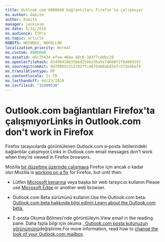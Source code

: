 ```yaml
---
title: Outlook.com 8000048 bağlantıları Firefox'ta çalışmıyor
ms.author: daeite
author: daeite
manager: jackiesm
ms.date: 5/31/2018
ms.audience: ITPro
ms.topic: article
ROBOTS: NOINDEX, NOFOLLOW
localization_priority: Normal
ms.custom: 8000048
ms.assetid: e6c75434-efea-46ba-b8c6-383f7cddbc28
ms.openlocfilehash: 83499418b35bbd25b623ba5ef4608f2f8dd09397
ms.sourcegitcommit: 9d78905c512192ffc4675468abd2efc5f2e4baf4
ms.translationtype: MT
ms.contentlocale: tr-TR
ms.lasthandoff: 04/23/2019
ms.locfileid: "32409530"
---
```

# <a name="links-in-outlookcom-dont-work-in-firefox"></a><span data-ttu-id="04ec1-102">Outlook.com bağlantıları Firefox'ta çalışmıyor</span><span class="sxs-lookup"><span data-stu-id="04ec1-102">Links in Outlook.com don't work in Firefox</span></span>

<span data-ttu-id="04ec1-103">Firefox tarayıcılarda görüntülenen Outlook.com e-posta iletilerindeki bağlantılar çalışmıyor.</span><span class="sxs-lookup"><span data-stu-id="04ec1-103">Links in Outlook.com email messages don't work when they're viewed in Firefox browsers.</span></span>
  
<span data-ttu-id="04ec1-104">Mozilla [bir düzeltme üzerinde çalışmaya](https://go.microsoft.com/fwlink/p/?linkid=2001502&amp;clcid=0x409) Firefox için ancak o kadar olur:</span><span class="sxs-lookup"><span data-stu-id="04ec1-104">Mozilla is [working on a fix](https://go.microsoft.com/fwlink/p/?linkid=2001502&amp;clcid=0x409) for Firefox, but until then:</span></span> 
  
- <span data-ttu-id="04ec1-105">Lütfen [Microsoft kenarına](https://go.microsoft.com/fwlink/p/?linkid=2001503&amp;clcid=0x409) veya başka bir web tarayıcısı kullanın.</span><span class="sxs-lookup"><span data-stu-id="04ec1-105">Please use [Microsoft Edge](https://go.microsoft.com/fwlink/p/?linkid=2001503&amp;clcid=0x409) or another web browser.</span></span> 
    
- <span data-ttu-id="04ec1-106">Outlook.com Beta sürümünü kullanın.</span><span class="sxs-lookup"><span data-stu-id="04ec1-106">Use the Outlook.com beta.</span></span> [<span data-ttu-id="04ec1-107">Outlook.com beta hakkında bilgi edinin.</span><span class="sxs-lookup"><span data-stu-id="04ec1-107">Learn about the Outlook.com beta.</span></span>](https://go.microsoft.com/fwlink/p/?linkid=874356&amp;clcid=0x409)
    
- <span data-ttu-id="04ec1-108">E-posta Okuma Bölmesi'nde görüntüleyin.</span><span class="sxs-lookup"><span data-stu-id="04ec1-108">View email in the reading pane.</span></span> <span data-ttu-id="04ec1-109">Daha fazla bilgi için okuma [, Outlook.com posta kutunuzun görünümünü](https://go.microsoft.com/fwlink/p/?linkid=2001401&amp;clcid=0x409)değiştirme.</span><span class="sxs-lookup"><span data-stu-id="04ec1-109">For more information, read how to [change the look of your Outlook.com mailbox](https://go.microsoft.com/fwlink/p/?linkid=2001401&amp;clcid=0x409).</span></span>
    

